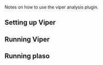 Notes on how to use the viper analysis plugin.

## Setting up Viper

## Running Viper

## Running plaso
